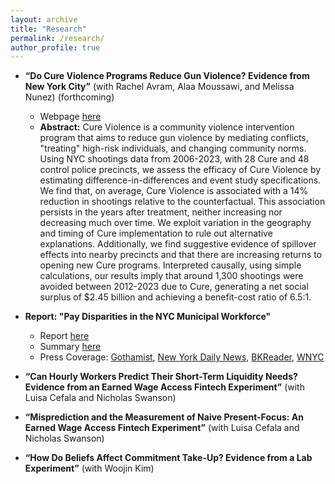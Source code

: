 ```yaml
---
layout: archive
title: "Research"
permalink: /research/
author_profile: true
---
```



- **“Do Cure Violence Programs Reduce Gun Violence? Evidence from New York City”** (with Rachel Avram, Alaa Moussawi, and Melissa Nunez) (forthcoming)
  - Webpage [here](https://council.nyc.gov/data/cure/)
  - **Abstract:** Cure Violence is a community violence intervention program that aims to reduce gun violence by mediating conflicts, "treating" high-risk individuals, and changing community norms. Using NYC shootings data from 2006-2023, with 28 Cure and 48 control police precincts, we assess the efficacy of Cure Violence by estimating difference-in-differences and event study specifications. We find that, on average, Cure Violence is associated with a 14% reduction in shootings relative to the counterfactual. This association persists in the years after treatment, neither increasing nor decreasing much over time. We exploit variation in the geography and timing of Cure implementation to rule out alternative explanations. Additionally, we find suggestive evidence of spillover effects into nearby precincts and that there are increasing returns to opening new Cure programs. Interpreted causally, using simple calculations, our results imply that around 1,300 shootings were avoided between 2012-2023 due to Cure, generating a net social surplus of $2.45 billion and achieving a benefit-cost ratio of 6.5:1.

- **Report: "Pay Disparities in the NYC Municipal Workforce"**
  - Report [here](https://council.nyc.gov/data/wp-content/uploads/sites/73/2024/04/PayDisparitiesReport2024.pdf)
  - Summary [here](https://council.nyc.gov/data/pay-disparities-in-nyc-2024/)
  - Press Coverage: [Gothamist](https://gothamist.com/news/nyc-government-pays-women-of-color-less-than-white-male-coworkers-report-finds), [New York Daily News](https://www.nydailynews.com/2024/04/23/nyc-government-workers-black-hispanic-asian-paid-less-than-white-colleagues-study-city-council/), [BKReader](https://www.bkreader.com/policy-government/wage-disparities-continue-for-minority-women-in-city-jobs-8647782), [WNYC](https://www.wnyc.org/story/city-council-finds-plenty-pay-disparities)

- **“Can Hourly Workers Predict Their Short-Term Liquidity Needs? Evidence from an Earned Wage Access Fintech Experiment”** (with Luisa Cefala and Nicholas Swanson)

- **“Misprediction and the Measurement of Naive Present-Focus: An Earned Wage Access Fintech Experiment”** (with Luisa Cefala and Nicholas Swanson) 

- **“How Do Beliefs Affect Commitment Take-Up? Evidence from a Lab Experiment”** (with Woojin Kim)
